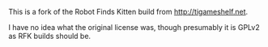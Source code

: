 This is a fork of the Robot Finds Kitten build from http://tigameshelf.net.

I have no idea what the original license was, though presumably it is GPLv2 as
RFK builds should be.


